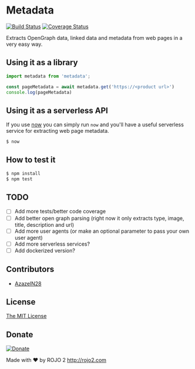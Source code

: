 # Metadata

[![Build Status](https://travis-ci.org/rojo2/metadata.svg?branch=master)](https://travis-ci.org/rojo2/metadata)
[![Coverage Status](https://coveralls.io/repos/github/rojo2/metadata/badge.svg?branch=master)](https://coveralls.io/github/rojo2/metadata?branch=master)

Extracts OpenGraph data, linked data and metadata from web pages in a very easy way.

## Using it as a library

```javascript
import metadata from 'metadata';

const pageMetadata = await metadata.get('https://<product url>')
console.log(pageMetadata)
```

## Using it as a serverless API

If you use [now](https://zeit.co/now) you can simply run `now` and you'll have a useful 
serverless service for extracting web page metadata.

```sh
$ now
```

## How to test it

```sh
$ npm install
$ npm test
```

## TODO 

- [ ] Add more tests/better code coverage
- [ ] Add better open graph parsing (right now it only extracts type, image, title, description and url)
- [ ] Add more user agents (or make an optional parameter to pass your own user agent)
- [ ] Add more serverless services?
- [ ] Add dockerized version?

## Contributors

- [AzazelN28](https://github.com/azazeln28)

## License

[The MIT License](http://opensource.org/licenses/MIT) 

## Donate

[![Donate](https://img.shields.io/badge/Donate-PayPal-green.svg)](https://www.paypal.com/cgi-bin/webscr?cmd=_s-xclick&hosted_button_id=VL264WAE64MLQ&source=url)

Made with :heart: by ROJO 2 <http://rojo2.com>
